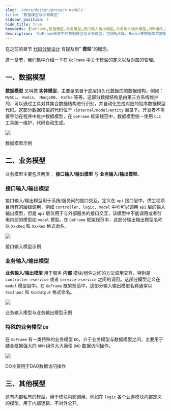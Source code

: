 ```yaml
---
slug: '/docs/design/project-models'
title: '数据模型与业务模型'
sidebar_position: 4
hide_title: true
keywords: [GoFrame,数据模型,业务模型,接口输入输出模型,业务输入输出模型,ORM组件,DAO操作,CLI工具,实体模型,模块调用]
description: 'GoFrame框架中的数据模型与业务模型，包括MySQL、Redis等数据库的数据模型，以及用于接口交互的输入/输出模型。详细讲述业务输入/输出模型的定义和使用，特别介绍特殊的业务模型DO与ORM组件集成，简化DAO数据访问操作。'
---
```


在之前的章节 [代码分层设计](代码分层设计.md) 有提及到" **模型**"的概念。

这一章节，我们集中介绍一下在 `GoFrame` 中关于模型的定义以及对应的管理。

## 一、数据模型

**数据模型** 又叫做 **实体模型**，主要是来自于底层持久化数据库的数据结构，例如： `MySQL`、 `Redis`、 `MongoDB`、 `Kafka` 等等。这部分数据结构是由第三方系统维护的，可以通过工具对其集合数据结构进行识别，并自动化生成对应的程序数据模型代码。这部分数据模型的代码位于 `/internal/model/entity` 目录下。开发者不需要手动在程序中维护数据模型，在 `GoFrame` 框架规范中，数据模型统一使用 `CLI` 工具统一维护，代码自动生成。

![](/markdown/0126798ec8cb70d798fc2260afb2f9a9.png)

数据模型示例

## 二、业务模型

业务模型主要包含两类： **接口输入/输出模型** 与 **业务输入/输出模型**。

### 接口输入/输出模型

接口输入/输出模型用于系统/服务间的接口交互，定义在 `api` 接口层中，供工程项目所有的层级调用，例如 `controller, logic, model` 中均可以调用 `api` 层的输入输出模型，但是 `api` 层仅用于与外部服务的接口交互，该模型中不能调用或者引用内部的模型如 `model` 模型。在 `GoFrame` 框架规范中，这部分输出输出模型名称以 `XxxReq` 和 `XxxRes` 格式命名。

![](/markdown/8c037d2e08ddf5b8cb758cefd706b5ea.png)

接口输入模型示例

### 业务输入/输出模型

**业务输入/输出模型** 用于服务 **内部** 模块/组件之间的方法调用交互，特别是 `controller->service` 或者 `service->service` 之间的调用。这部分模型定义在 `model` 模型层中。在 `GoFrame` 框架规范中，这部分输入输出模型名称通常以 `XxxInput` 和 `XxxOutput` 格式命名。

![](/markdown/b23a0dab9a4f4ac63c51c166248d9779.png)

业务输入模型与业务输出模型示例

### 特殊的业务模型 `DO`

在 `GoFrame` 有一类特殊的业务模型 `DO`，介于业务模型与数据模型之间，主要用于结合框架强大的 `ORM` 组件大大简便 `DAO` 数据访问操作。

![](/markdown/d08e7808de1c18c306e05157dd899992.png)

DO主要用于DAO数据访问操作

## 三、其他模型

还有内部私有的模型，用于模块内部调用，例如在 `logic` 各个业务模块内部定义的模型，用于内部逻辑，不对外公开。